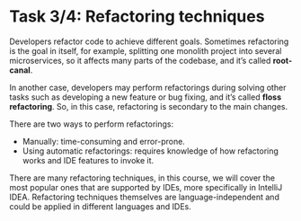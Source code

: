 # Task 3/4: Refactoring techniques

Developers refactor code to achieve different goals. 
Sometimes refactoring is the goal in itself, for example, splitting one monolith project into several microservices, 
so it affects many parts of the codebase, and it’s called **root-canal**.

In another case, developers may perform refactorings during solving other tasks such as developing a new feature or bug
fixing, and it’s called **floss refactoring**. 
So, in this case, refactoring is secondary to the main changes.

There are two ways to perform refactorings:
- Manually: time-consuming and error-prone. 
- Using automatic refactorings: requires knowledge of how refactoring works and IDE features to invoke it.

There are many refactoring techniques, in this course, we will cover the most popular ones that are supported by IDEs, more specifically in IntelliJ IDEA. Refactoring techniques themselves are language-independent and could be applied in different languages and IDEs.
